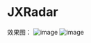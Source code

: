 # JXRadar
效果图：
![image](https://github.com/HJXIcon/JXRadar/咻一咻/Gif/Snip20170415_2.png)
![image](https://github.com/HJXIcon/JXRadar/咻一咻/Gif/Snip20170415_3.png)
